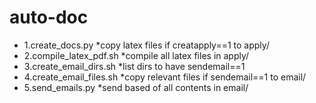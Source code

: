 # auto-doc
- 1.create_docs.py
*copy latex files if creatapply==1 to apply/
- 2.compile_latex_pdf.sh
*compile all latex files in apply/
- 3.create_email_dirs.sh
*list dirs to have sendemail==1
- 4.create_email_files.sh
*copy relevant files if sendemail==1 to email/
- 5.send_emails.py
*send based of all contents in email/
